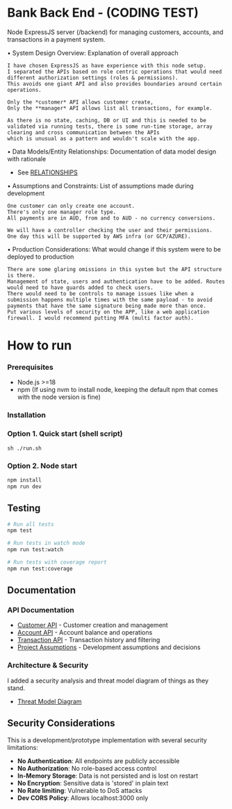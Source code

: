 # Bank Back End - (CODING TEST)


Node ExpressJS server (/backend) for managing customers, accounts, and transactions in a payment system.

• System Design Overview: Explanation of overall approach

    I have chosen ExpressJS as have experience with this node setup.
    I separated the APIs based on role centric operations that would need different authorization settings (roles & permissions).
    This avoids one giant API and also provides boundaries around certain operations. 
    
    Only the *customer* API allows customer create,
    Only the **manager* API allows list all transactions, for example.

    As there is no state, caching, DB or UI and this is needed to be validated via running tests, there is some run-time storage, array clearing and cross communication between the APIs
    which is unusual as a pattern and wouldn't scale with the app.

• Data Models/Entity Relationships: Documentation of data model design with rationale

- See [RELATIONSHIPS](backend/models/RELATIONSHIPS.md)

• Assumptions and Constraints: List of assumptions made during development

    One customer can only create one account.
    There's only one manager role type.
    All payments are in AUD, from and to AUD - no currency conversions.
    
    We will have a controller checking the user and their permissions.
    One day this will be supported by AWS infra (or GCP/AZURE).

• Production Considerations: What would change if this system were to be deployed to production

    There are some glaring omissions in this system but the API structure is there.
    Management of state, users and authentication have to be added. Routes would need to have guards added to check users.
    There would need to be controls to manage issues like when a submission happens multiple times with the same payload - to avoid payments that have the same signature being made more than once.
    Put various levels of security on the APP, like a web application firewall. I would recommend putting MFA (multi factor auth).


# How to run

### Prerequisites

- Node.js >=18
- npm (If using nvm to install node, keeping the default npm that comes with the node version is fine)


### Installation

### Option 1. Quick start (shell script)

```shell
sh ./run.sh
```

### Option 2. Node start
```bash
npm install
npm run dev
```


## Testing

```bash
# Run all tests
npm test

# Run tests in watch mode
npm run test:watch

# Run tests with coverage report
npm run test:coverage
```

## Documentation

### API Documentation
- [Customer API](backend/docs/customer-api.md) - Customer creation and management
- [Account API](backend/docs/account-api.md) - Account balance and operations
- [Transaction API](backend/docs/transaction-api.md) - Transaction history and filtering
- [Project Assumptions](backend/docs/assumptions.md) - Development assumptions and decisions


### Architecture & Security
I added a security analysis and threat model diagram of things as they stand. 
- [Threat Model Diagram](backend/diagram/threat-model.puml)

## Security Considerations

This is a development/prototype implementation with several security limitations:

- **No Authentication**: All endpoints are publicly accessible
- **No Authorization**: No role-based access control
- **In-Memory Storage**: Data is not persisted and is lost on restart
- **No Encryption**: Sensitive data is 'stored' in plain text
- **No Rate limiting**: Vulnerable to DoS attacks
- **Dev CORS Policy**: Allows localhost:3000 only

